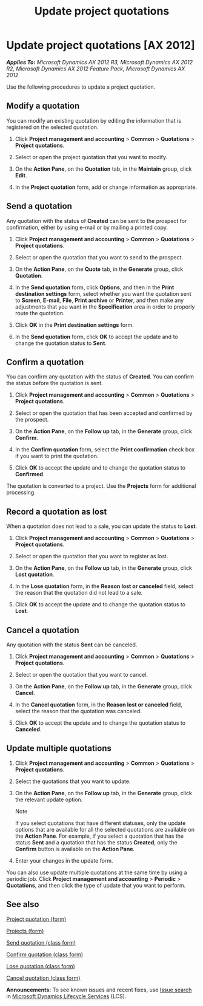 ﻿---
title: Update project quotations
TOCTitle: Update project quotations
ms:assetid: 7d4f3880-05eb-4ad5-bc75-0e72cbff1513
ms:mtpsurl: https://technet.microsoft.com/en-us/library/Bb176039(v=AX.60)
ms:contentKeyID: 36058300
ms.date: 04/18/2014
mtps_version: v=AX.60
f1_keywords:
- project quotation
- update quotation
- confirm quotation
- send quotation
---

# Update project quotations [AX 2012]


_**Applies To:** Microsoft Dynamics AX 2012 R3, Microsoft Dynamics AX 2012 R2, Microsoft Dynamics AX 2012 Feature Pack, Microsoft Dynamics AX 2012_

Use the following procedures to update a project quotation.

## Modify a quotation

You can modify an existing quotation by editing the information that is registered on the selected quotation.

1.  Click **Project management and accounting** \> **Common** \> **Quotations** \> **Project quotations**.

2.  Select or open the project quotation that you want to modify.

3.  On the **Action Pane**, on the **Quotation** tab, in the **Maintain** group, click **Edit**.

4.  In the **Project quotation** form, add or change information as appropriate.

## Send a quotation

Any quotation with the status of **Created** can be sent to the prospect for confirmation, either by using e-mail or by mailing a printed copy.

1.  Click **Project management and accounting** \> **Common** \> **Quotations** \> **Project quotations**.

2.  Select or open the quotation that you want to send to the prospect.

3.  On the **Action Pane**, on the **Quote** tab, in the **Generate** group, click **Quotation**.

4.  In the **Send quotation** form, click **Options**, and then in the **Print destination settings** form, select whether you want the quotation sent to **Screen**, **E-mail**, **File**, **Print archive** or **Printer**, and then make any adjustments that you want in the **Specification** area in order to properly route the quotation.

5.  Click **OK** in the **Print destination settings** form.

6.  In the **Send quotation** form, click **OK** to accept the update and to change the quotation status to **Sent**.

## Confirm a quotation

You can confirm any quotation with the status of **Created**. You can confirm the status before the quotation is sent.

1.  Click **Project management and accounting** \> **Common** \> **Quotations** \> **Project quotations**.

2.  Select or open the quotation that has been accepted and confirmed by the prospect.

3.  On the **Action Pane**, on the **Follow up** tab, in the **Generate** group, click **Confirm**.

4.  In the **Confirm quotation** form, select the **Print confirmation** check box if you want to print the quotation.

5.  Click **OK** to accept the update and to change the quotation status to **Confirmed**.

The quotation is converted to a project. Use the **Projects** form for additional processing.

## Record a quotation as lost

When a quotation does not lead to a sale, you can update the status to **Lost**.

1.  Click **Project management and accounting** \> **Common** \> **Quotations** \> **Project quotations**.

2.  Select or open the quotation that you want to register as lost.

3.  On the **Action Pane**, on the **Follow up** tab, in the **Generate** group, click **Lost quotation**.

4.  In the **Lose quotation** form, in the **Reason lost or canceled** field, select the reason that the quotation did not lead to a sale.

5.  Click **OK** to accept the update and to change the quotation status to **Lost**.

## Cancel a quotation

Any quotation with the status **Sent** can be canceled.

1.  Click **Project management and accounting** \> **Common** \> **Quotations** \> **Project quotations**.

2.  Select or open the quotation that you want to cancel.

3.  On the **Action Pane**, on the **Follow up** tab, in the **Generate** group, click **Cancel**.

4.  In the **Cancel quotation** form, in the **Reason lost or canceled** field, select the reason that the quotation was canceled.

5.  Click **OK** to accept the update and to change the quotation status to **Canceled**.

## Update multiple quotations

1.  Click **Project management and accounting** \> **Common** \> **Quotations** \> **Project quotations**.

2.  Select the quotations that you want to update.

3.  On the **Action Pane**, on the **Follow up** tab, in the **Generate** group, click the relevant update option.
    

    > [!NOTE]
    > <P>If you select quotations that have different statuses, only the update options that are available for all the selected quotations are available on the <STRONG>Action Pane</STRONG>. For example, if you select a quotation that has the status <STRONG>Sent</STRONG> and a quotation that has the status <STRONG>Created</STRONG>, only the <STRONG>Confirm</STRONG> button is available on the <STRONG>Action Pane</STRONG>.</P>



4.  Enter your changes in the update form.

You can also use update multiple quotations at the same time by using a periodic job. Click **Project management and accounting** \> **Periodic** \> **Quotations**, and then click the type of update that you want to perform.

## See also

[Project quotation (form)](https://technet.microsoft.com/en-us/library/aa557295\(v=ax.60\))

[Projects (form)](https://technet.microsoft.com/en-us/library/aa585245\(v=ax.60\))

[Send quotation (class form)](https://technet.microsoft.com/en-us/library/aa589556\(v=ax.60\))

[Confirm quotation (class form)](https://technet.microsoft.com/en-us/library/aa571332\(v=ax.60\))

[Lose quotation (class form)](https://technet.microsoft.com/en-us/library/aa583731\(v=ax.60\))

[Cancel quotation (class form)](https://technet.microsoft.com/en-us/library/aa634363\(v=ax.60\))

  
**Announcements:** To see known issues and recent fixes, use [Issue search](http://go.microsoft.com/fwlink/?linkid=389258) in [Microsoft Dynamics Lifecycle Services](http://go.microsoft.com/fwlink/?linkid=306505) (LCS).

